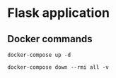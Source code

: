 # Flask application

## Docker commands

```
docker-compose up -d

docker-compose down --rmi all -v
```

